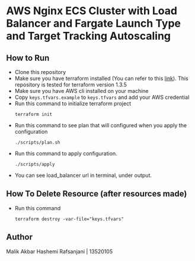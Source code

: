 # AWS Nginx ECS Cluster with Load Balancer and Fargate Launch Type and Target Tracking Autoscaling

## How to Run
- Clone this repository
- Make sure you have terraform installed (You can refer to this [link](https://developer.hashicorp.com/terraform/tutorials/aws-get-started/install-cli)). This repository is tested for terraform version 1.3.5
- Make sure you have AWS cli installed on your machine
- Copy `keys.tfvars.example` to `keys.tfvars` and add your AWS credential
- Run this command to initialize terraform project
  ```
  terraform init
  ```
- Run this command to see plan that will configured when you apply the configuration
  ```
  ./scripts/plan.sh
  ``` 
- Run this command to apply configuration. 
  ```
  ./scripts/apply
  ```
- You can see load_balancer url in terminal, under output.

## How To Delete Resource (after resources made)
- Run this command
  ```
  terraform destroy -var-file="keys.tfvars"
  ```

## Author
Malik Akbar Hashemi Rafsanjani | 13520105
